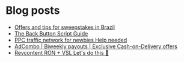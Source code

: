 # Blog posts
<!-- BLOG-POST-LIST:START -->
- [Offers and tips for sweepstakes in Brazil](https://afflift.com/f/threads/offers-and-tips-for-sweepstakes-in-brazil.9871/)
- [The Back Button Script Guide](https://afflift.com/f/threads/the-back-button-script-guide.8283/)
- [PPC traffic network for newbies  Help needed](https://afflift.com/f/threads/ppc-traffic-network-for-newbies-help-needed.9855/)
- [AdCombo | Biweekly payouts | Exclusive Cash-on-Delivery offers](https://afflift.com/f/threads/adcombo-biweekly-payouts-exclusive-cash-on-delivery-offers.3509/)
- [Revcontent RON + VSL Let&#39;s do this 🚀](https://afflift.com/f/threads/revcontent-ron-vsl-lets-do-this-%F0%9F%9A%80.9662/)
<!-- BLOG-POST-LIST:END -->
